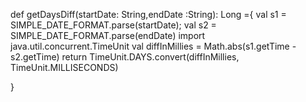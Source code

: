 
  def getDaysDiff(startDate: String,endDate :String): Long ={
    val s1 = SIMPLE_DATE_FORMAT.parse(startDate);
    val s2 = SIMPLE_DATE_FORMAT.parse(endDate)
    import java.util.concurrent.TimeUnit
    val diffInMillies = Math.abs(s1.getTime - s2.getTime)
    return TimeUnit.DAYS.convert(diffInMillies, TimeUnit.MILLISECONDS)

  }
